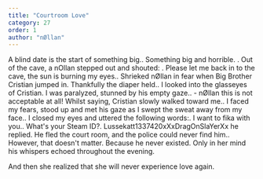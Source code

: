 ```yaml
---
title: "Courtroom Love"
category: 27
order: 1
author: "nØllan"
---
```


A blind date is the start of something big.. Something big and horrible. . Out of the cave, a nOllan stepped out and shouted: . Please let me back in to the cave, the sun is burning my eyes.. Shrieked nØllan in fear when Big Brother Cristian jumped in. Thankfully the diaper held.. I looked into the glasseyes of Cristian. I was paralyzed, stunned by his empty gaze.. - nØllan this is not acceptable at all! Whilst saying, Cristian slowly walked toward me.. I faced my fears, stood up and met his gaze as I swept the sweat away from my face.. I closed my eyes and uttered the following words:. I want to fika with you.. What's your Steam ID?. Lussekatt1337420xXxDragOnSlaYerXx he replied. He fled the court room, and the police could never find him.. However, that doesn't matter. Because he never existed. Only in her mind his whispers echoed throughout the evening.

And then she realized that she will never experience love again.